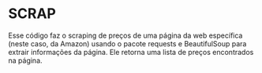 # SCRAP
Esse código faz o scraping de preços de uma página da web específica (neste caso, da Amazon) usando o pacote requests e BeautifulSoup para extrair informações da página. Ele retorna uma lista de preços encontrados na página.
